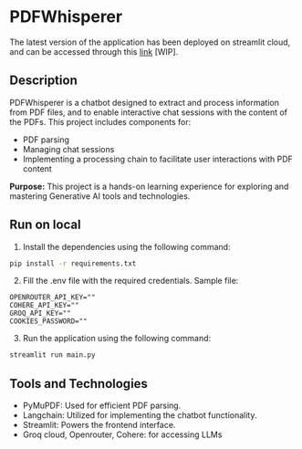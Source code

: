 # PDFWhisperer

The latest version of the application has been deployed on streamlit cloud, and
can be accessed through this [link](https://pdf-whisperer.streamlit.app/) [WIP].

## Description

PDFWhisperer is a chatbot designed to extract and process information from PDF files, and to enable interactive 
chat sessions with the content of the PDFs. This project includes components for:

- PDF parsing
- Managing chat sessions
- Implementing a processing chain to facilitate user interactions with PDF content

**Purpose:** This project is a hands-on learning experience for exploring and mastering Generative AI tools
and technologies.

## Run on local

1. Install the dependencies using the following command:
```bash
pip install -r requirements.txt
```

2. Fill the .env file with the required credentials.
Sample file:
```
OPENROUTER_API_KEY=""
COHERE_API_KEY=""
GROQ_API_KEY=""
COOKIES_PASSWORD=""
```

3. Run the application using the following command:
```bash
streamlit run main.py
```

## Tools and Technologies
- PyMuPDF: Used for efficient PDF parsing.
- Langchain: Utilized for implementing the chatbot functionality.
- Streamlit: Powers the frontend interface.
- Groq cloud, Openrouter, Cohere: for accessing LLMs
